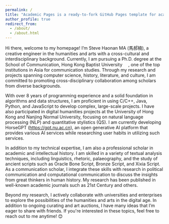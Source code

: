 ```yaml
---
permalink: /
title: "Academic Pages is a ready-to-fork GitHub Pages template for academic personal websites"
author_profile: true
redirect_from: 
  - /about/
  - /about.html
---
```


Hi there, welcome to my homepage! I’m Steve Haonan MA (馬郝楠), a creative engineer in the humanities and arts with a cross-cultural and interdisciplinary background. Currently, I am pursuing a Ph.D. degree at the <span style="#000066">School of Communication, Hong Kong Baptist University</span> <img src="https://www.comm.hkbu.edu.hk/comd-www/lib/ico/android-icon-192x192.png" width = 15 height = 15>, one of the top institutions in Asia for communication studies. Through my research and projects spanning computer science, history, literature, and culture, I am committed to promoting cross-disciplinary collaboration among scholars from diverse backgrounds.

With over 8 years of programming experience and a solid foundation in algorithms and data structures, I am proficient in using C/C++, Java, Python, and JavaScript to develop complex, large-scale projects. I have also participated in digital humanities projects at the University of Hong Kong and Nanjing Normal University, focusing on natural language processing (NLP) and quantitative stylistics (QS). I am currently developing HorseGPT (https://gpt.nu.ac.cn), an open generative AI platform that provides various AI services while researching user habits in utilizing such services.

In addition to my technical expertise, I am also a professional scholar in academic and intellectual history. I am skilled in a variety of textual analysis techniques, including linguistics, rhetoric, palaeography, and the study of ancient scripts such as Oracle Bone Script, Bronze Script, and Xixia Script. As a communication scholar, I integrate these skills with research in political communication and computational communication to discuss the insights from great thinkers in human history. My research has been published in well-known academic journals such as 21st Century and others.

Beyond my research, I actively collaborate with universities and enterprises to explore the possibilities of the humanities and arts in the digital age. In addition to ongoing curating and art auctions, I have many ideas that I’m eager to share with friends. If you're interested in these topics, feel free to reach out to me anytime! 😊
